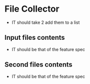 # File Collector

+ IT should take 2 add them to a list

## Input files contents

+ IT should be that of the feature spec

## Second files contents

+ IT should be that of the feature spec